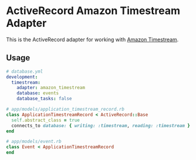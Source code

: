 # ActiveRecord Amazon Timestream Adapter

This is the ActiveRecord adapter for working with [Amazon Timestream](https://aws.amazon.com/timestream/).

## Usage

```yaml
# database.yml
development:
  timestream:
    adapter: amazon_timestream
    database: events
    database_tasks: false
```

```ruby
# app/models/application_timestream_record.rb
class ApplicationTimestreamRecord < ActiveRecord::Base
  self.abstract_class = true
  connects_to database: { writing: :timestream, reading: :timestream }
end
```

```ruby
# app/models/event.rb
class Event < ApplicationTimestreamRecord
end
```
